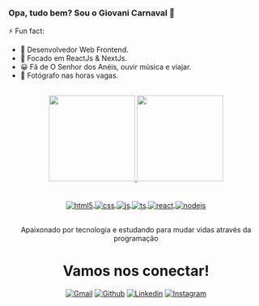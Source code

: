 ### Opa, tudo bem? Sou o Giovani Carnaval 👋

⚡ Fun fact:
- 🔭 Desenvolvedor Web Frontend.
- 🌱 Focado em ReactJs & NextJs.
- 😀 Fã de O Senhor dos Anéis, ouvir música e viajar.
- 📸 Fotógrafo nas horas vagas.

<div style="display: inline_block" align="center"><br>

  <a href="https://github.com/gi-carnaval?tab=repositories">
    <img height="170em" src="https://github-readme-stats.vercel.app/api?username=gi-carnaval&show_icons=true&theme=dark&include_all_commits=true&count_private=true" />
    <img height="170em" src="https://github-readme-stats.vercel.app/api/top-langs/?username=gi-carnaval&layout=compact&langs_count=7&theme=dark" />
  </a>

  <div style="display: inline_block">
    <br>
    <br>
    <a href="https://github.com/gi-carnaval?tab=repositories">
      <img align="center" alt="html5" src="https://img.shields.io/badge/HTML5-E34F26?style=for-the-badge&logo=html5&logoColor=white" />
      <img align="center" alt="css" src="https://img.shields.io/badge/CSS3-1572B6?style=for-the-badge&logo=css3&logoColor=white" />
      <img align="center" alt="js" src="https://img.shields.io/badge/JavaScript-F7DF1E?style=for-the-badge&logo=javascript&logoColor=black" />
      <img align="center" alt="ts" src="https://img.shields.io/badge/TypeScript-007ACC?style=for-the-badge&logo=typescript&logoColor=white" />
      <img align="center" alt="react" src="https://img.shields.io/badge/React-20232A?style=for-the-badge&logo=react&logoColor=61DAFB" />
      <img align="center" alt="nodejs" src="https://img.shields.io/badge/Node.js-43853D?style=for-the-badge&logo=node.js&logoColor=white" />
    </a>
    <br>
    <br>
  </div>
  
  
  Apaixonado por tecnologia e estudando para mudar vidas através da programação

  
  # Vamos nos conectar!
  
  [![Gmail](https://img.shields.io/badge/Gmail-D14836?style=for-the-badge&logo=gmail&logoColor=white)](mailto:gi.carnaval91@gmail.com)
  [![Github](https://img.shields.io/badge/GitHub-100000?style=for-the-badge&logo=github&logoColor=white)](https://github.com/gi-carnaval)
  [![Linkedin](https://img.shields.io/badge/LinkedIn-0077B5?style=for-the-badge&logo=linkedin&logoColor=white)](https://www.linkedin.com/in/giovani-carnaval/)
  [![Instagram](https://img.shields.io/badge/Instagram-E4405F?style=for-the-badge&logo=instagram&logoColor=white)](https://www.instagram.com/giovani_carnaval/)
</div>
